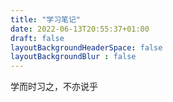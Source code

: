 ```yaml
---
title: "学习笔记"
date: 2022-06-13T20:55:37+01:00
draft: false
layoutBackgroundHeaderSpace: false
layoutBackgroundBlur : false
---
```


学而时习之，不亦说乎